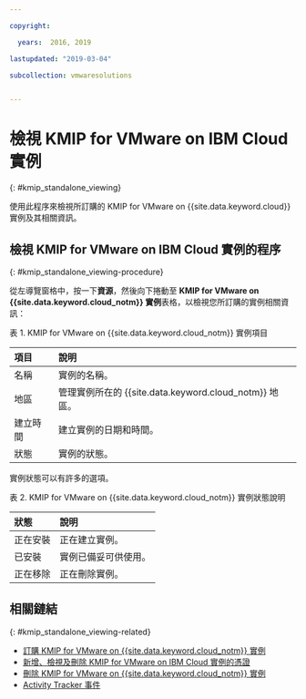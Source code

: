 ```yaml
---

copyright:

  years:  2016, 2019

lastupdated: "2019-03-04"

subcollection: vmwaresolutions


---
```


# 檢視 KMIP for VMware on IBM Cloud 實例
{: #kmip_standalone_viewing}

使用此程序來檢視所訂購的 KMIP for VMware on {{site.data.keyword.cloud}} 實例及其相關資訊。

## 檢視 KMIP for VMware on IBM Cloud 實例的程序
{: #kmip_standalone_viewing-procedure}

從左導覽窗格中，按一下**資源**，然後向下捲動至 **KMIP for VMware on {{site.data.keyword.cloud_notm}} 實例**表格，以檢視您所訂購的實例相關資訊：

表 1. KMIP for VMware on {{site.data.keyword.cloud_notm}} 實例項目

|項目        |說明       |  
|:----------- |:----------------- |
|名稱 |實例的名稱。|
|地區           |管理實例所在的 {{site.data.keyword.cloud_notm}} 地區。|
|建立時間|建立實例的日期和時間。|  
|狀態|實例的狀態。|

實例狀態可以有許多的選項。

表 2. KMIP for VMware on {{site.data.keyword.cloud_notm}} 實例狀態說明

|狀態|說明       |
|:------------- |:------------- |
|正在安裝|正在建立實例。|
|已安裝|實例已備妥可供使用。|
|正在移除|正在刪除實例。|

## 相關鏈結
{: #kmip_standalone_viewing-related}

* [訂購 KMIP for VMware on {{site.data.keyword.cloud_notm}} 實例](/docs/services/vmwaresolutions/services?topic=vmware-solutions-kmip_standalone_ordering)
* [新增、檢視及刪除 KMIP for VMware on IBM Cloud 實例的憑證](/docs/services/vmwaresolutions/services?topic=vmware-solutions-kmip_standalone_addingdeletingcert)
* [刪除 KMIP for VMware on {{site.data.keyword.cloud_notm}} 實例](/docs/services/vmwaresolutions/services?topic=vmware-solutions-kmip_standalone_deleting)
* [Activity Tracker 事件](/docs/services/vmwaresolutions/vmonic?topic=vmware-solutions-at-events)
